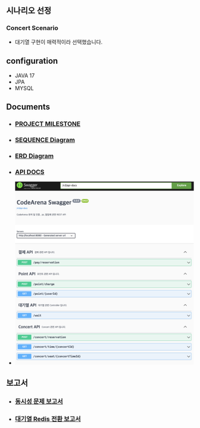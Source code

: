 
## 시나리오 선정
### Concert Scenario
* 대기열 구현이 매력적이라 선택했습니다.

## configuration

* JAVA 17
* JPA
* MYSQL

## Documents

* ### [PROJECT MILESTONE](https://github.com/users/CureLatte/projects/4/views/1?sortedBy%5Bdirection%5D=asc&sortedBy%5BcolumnId%5D=Milestone)
* ### [SEQUENCE Diagram](docs/sequence.md)
* ### [ERD Diagram](docs/ERD.md)
* ### [API DOCS](docs/API.md)
* ![img.png](docs/swagger.png)


## 보고서
* ### [동시성 문제 보고서](docs/concurrencyReport.md)
* ### [대기열 Redis 전환 보고서](docs/convertRedisReport)